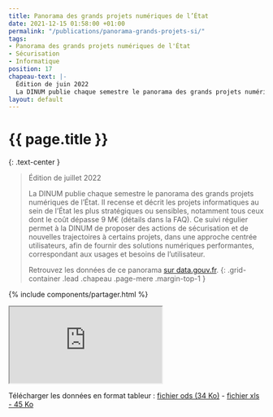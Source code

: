 ```yaml
---
title: Panorama des grands projets numériques de l’État
date: 2021-12-15 01:58:00 +01:00
permalink: "/publications/panorama-grands-projets-si/"
tags:
- Panorama des grands projets numériques de l'État
- Sécurisation
- Informatique
position: 17
chapeau-text: |-
  Édition de juin 2022
  La DINUM publie chaque semestre le panorama des grands projets numériques de l’État. Il recense et décrit les projets informatiques au sein de l’État les plus stratégiques ou sensibles, notamment tous ceux dont le coût dépasse 9 M€ (détails dans la FAQ). Ce suivi régulier permet à la DINUM de proposer des actions de sécurisation et de nouvelles trajectoires à certains projets, dans une approche centrée utilisateurs, afin de fournir des solutions numériques performantes, correspondant aux usages et besoins de l’utilisateur.
layout: default
---
```


# {{ page.title }}
{: .text-center }

<!-- 
changer pour : {: .text-center .padding-vertical-3} 
-->

> Édition de juillet 2022
> 
> La DINUM publie chaque semestre le panorama des grands projets numériques de l’État. Il recense et décrit les projets informatiques au sein de l’État les plus stratégiques ou sensibles, notamment tous ceux dont le coût dépasse 9 M€ (détails dans la FAQ). Ce suivi régulier permet à la DINUM de proposer des actions de sécurisation et de nouvelles trajectoires à certains projets, dans une approche centrée utilisateurs, afin de fournir des solutions numériques performantes, correspondant aux usages et besoins de l’utilisateur.
> 
> Retrouvez les données de ce panorama [sur data.gouv.fr](https://www.data.gouv.fr/fr/datasets/panorama-des-grands-projets-si-de-letat-1/).
{: .grid-container .lead .chapeau .page-mere .margin-top-1 } 

{% include components/partager.html %}


<div class="responsive-embed iframe">
  <iframe class="no-border" title="Panorama des grands projets numériques de l’État" src="https://disic.github.io/panorama/" allowfullscreen></iframe>
</div>
<p class="margin-top-3 margin-left-3">Télécharger les données en format tableur : <a href="https://www.data.gouv.fr/fr/datasets/r/d4b2eeb6-4c3e-4b0b-8d12-4cfd642597db" title="fichier ods (34 Ko) - Lien externe">fichier ods (34 Ko)</a>  -  <a href="https://www.data.gouv.fr/fr/datasets/r/c1d77aa2-115c-495e-9751-1630833218d5" title="fichier xls (45 Ko) - Lien externe">fichier xls - 45 Ko</a></p>
